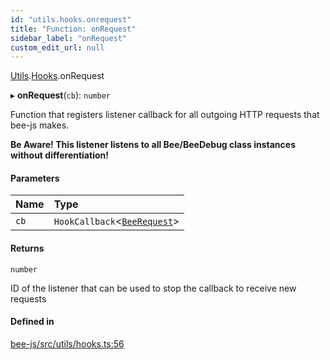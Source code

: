 ```yaml
---
id: "utils.hooks.onrequest"
title: "Function: onRequest"
sidebar_label: "onRequest"
custom_edit_url: null
---
```


[Utils](../modules/utils.md).[Hooks](../modules/utils.hooks.md).onRequest

▸ **onRequest**(`cb`): `number`

Function that registers listener callback for all outgoing HTTP requests that bee-js makes.

**Be Aware! This listener listens to all Bee/BeeDebug class instances without differentiation!**

#### Parameters

| Name | Type |
| :------ | :------ |
| `cb` | `HookCallback`<[`BeeRequest`](../interfaces/beerequest.md)\> |

#### Returns

`number`

ID of the listener that can be used to stop the callback to receive new requests

#### Defined in

[bee-js/src/utils/hooks.ts:56](https://github.com/ethersphere/bee-js/blob/6f227e1/src/utils/hooks.ts#L56)
